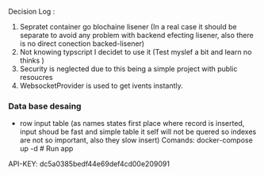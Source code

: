 Decision Log : 
1. Sepratet container go blochaine lisener (In a real case it should be separate to avoid any problem with backend efecting lisener, also there is no direct conection backed-lisener)
2. Not knowing typscript I decidet to use it (Test myslef a bit and learn no thinks )
3. Security is neglected due to this being a simple project with public resoucres 
4. WebsocketProvider is used to get ivents instantly.

### Data base desaing 
- row input table (as names states first place where record is inserted, input shoud be fast and simple table it self will not be quered so indexes are not so important, also they slow insert)
Comands: 
docker-compose up -d     # Run app 


API-KEY: 
dc5a0385bedf44e69def4cd00e209091